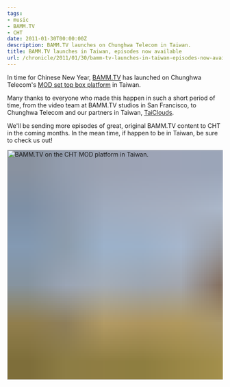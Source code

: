 ```yaml
---
tags:
- music
- BAMM.TV
- CHT
date: 2011-01-30T00:00:00Z
description: BAMM.TV launches on Chunghwa Telecom in Taiwan.
title: BAMM.TV launches in Taiwan, episodes now available
url: /chronicle/2011/01/30/bamm-tv-launches-in-taiwan-episodes-now-available/
---
```


In time for Chinese New Year, <a href="http://bamm.tv/">BAMM.TV</a> has launched on Chunghwa Telecom's <a href="http://mod.cht.com.tw/MOD/Web/content/">MOD set top box platform</a> in Taiwan.

Many thanks to everyone who made this happen in such a short period of time, from the video team at BAMM.TV studios in San Francisco, to Chunghwa Telecom and our partners in Taiwan, <a href="http://taiclouds.com/">TaiClouds</a>.

We'll be sending more episodes of great, original BAMM.TV content to CHT in the coming months.  In the mean time, if happen to be in Taiwan, be sure to check us out!

<img decoding="async" loading="lazy" width="800" height="538" style="background-size: cover;
          background-image: url('data:image/svg+xml;charset=utf-8,%3Csvg xmlns=\'http%3A//www.w3.org/2000/svg\' xmlns%3Axlink=\'http%3A//www.w3.org/1999/xlink\' viewBox=\'0 0 1280 853\'%3E%3Cfilter id=\'b\' color-interpolation-filters=\'sRGB\'%3E%3CfeGaussianBlur stdDeviation=\'.5\'%3E%3C/feGaussianBlur%3E%3CfeComponentTransfer%3E%3CfeFuncA type=\'discrete\' tableValues=\'1 1\'%3E%3C/feFuncA%3E%3C/feComponentTransfer%3E%3C/filter%3E%3Cimage filter=\'url(%23b)\' x=\'0\' y=\'0\' height=\'100%25\' width=\'100%25\' xlink%3Ahref=\'data%3Aimage/png;base64,iVBORw0KGgoAAAANSUhEUgAAAAkAAAAGCAIAAACepSOSAAAACXBIWXMAAC4jAAAuIwF4pT92AAAAs0lEQVQI1wGoAFf/AImSoJSer5yjs52ktp2luJuluKOpuJefsoCNowB+kKaOm66grL+krsCnsMGrt8m1u8mzt8OVoLIAhJqzjZ2tnLLLnLHJp7fNmpyjqbPCqLrRjqO7AIeUn5ultaWtt56msaSnroZyY4mBgLq7wY6TmwCRfk2Pf1uzm2WulV+xmV6rmGyQfFm3nWSBcEIAfm46jX1FkH5Djn5AmodGo49MopBLlIRBfG8yj/dfjF5frTUAAAAASUVORK5CYII=\'%3E%3C/image%3E%3C/svg%3E');" src="https://storage.googleapis.com/jdr-public-imgs/blog-archive/2011/01/cht-01.jpg" alt="BAMM.TV on the CHT MOD platform in Taiwan." width="600" height="400" class="alignnone size-full wp-image-1000" />
